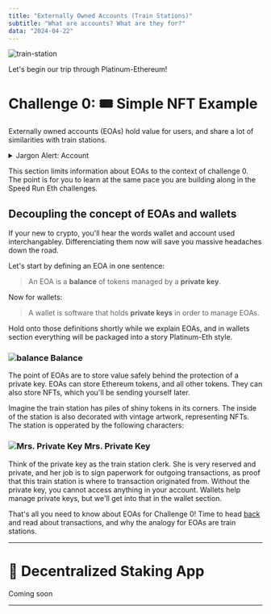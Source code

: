 ```yaml
---
title: "Externally Owned Accounts (Train Stations)"
subtitle: "What are accounts? What are they for?"
data: "2024-04-22"
---
```


![train-station](http://localhost:3000/images/train-station.svg)

Let's begin our trip through Platinum-Ethereum!

# Challenge 0: 🎟 Simple NFT Example

Externally owned accounts (EOAs) hold value for users, and share a lot of similarities
with train stations.

<details>
  <summary>Jargon Alert: Account</summary>

---

> Damn, I gave my private key to my brand new friend and now all my HarryPotterObamaSonic10Inu tokens in my **account** are gone!

**Q:** What **account** is this person referring to?

**A:** They are referring to their externally owned account (EOA).

Technically, there are two kinds of accounts: EOAs and smart contracts. However people use the term
**accounts** to refer to EOAs because its shorter, less technical, and more understood.

---

</details>

This section limits information about EOAs to the context of challenge 0. The point is for you
to learn at the same pace you are building along in the Speed Run Eth challenges.

## Decoupling the concept of EOAs and wallets

If your new to crypto, you'll hear the words wallet and account used interchangabley. Differenciating
them now will save you massive headaches down the road.

Let's start by defining an EOA in one sentence:

> An EOA is a **balance** of tokens managed by a **private key**.

Now for wallets:

> A wallet is software that holds **private keys** in order to manage EOAs.

Hold onto those definitions shortly while we explain EOAs, and in wallets section everything will
be packaged into a story Platinum-Eth style.

### ![balance](http://localhost:3000/images/balance.svg) Balance

The point of EOAs are to store value safely behind the protection of a private key. EOAs can store
Ethereum tokens, and all other tokens. They can also store NFTs, which you'll be sending yourself
later.

Imagine the train station has piles of shiny tokens in its corners. The inside of the station is
also decorated with vintage artwork, representing NFTs. The station is opperated by the following
characters:

### ![Mrs. Private Key](http://localhost:3000/images/mrsPrivateKey.svg) Mrs. Private Key

Think of the private key as the train station clerk. She is very reserved and private, and her job
is to sign paperwork for outgoing transactions, as proof that this train station is where to transaction
originated from.
Without the private key, you cannot access anything in your account. Wallets help manage private keys,
but we'll get into that in the wallet section.

That's all you need to know about EOAs for Challenge 0! Time to head [back](/posts/2simpleNFT) and read about transactions,
and why the analogy for EOAs are train stations.

---

<!-- ### ![Ms. Public Key](http://localhost:3000/images/msPublicKey.svg) Ms. Public Key

The public key is like the daughter of the private key, because its generated from the private key.
This person is outgoing, but not particularly useful. From Ms. Public Key, the address of the account
is generated.

### Address

The address is generated from the public key, Mrs. Private key allowed her daughter to choose the
address. The address is what allows Mrs. Private Key's signature to be decrypted, proving the transaction
came from this address. Think of the address as a massive billboard above the train station that can be
seen from miles. -->

# 🥩 Decentralized Staking App

Coming soon

---
